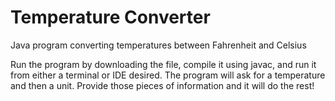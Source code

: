 # Temperature Converter
 Java program converting temperatures between Fahrenheit and Celsius

Run the program by downloading the file, compile it using javac, and run it from either a terminal or IDE desired. The program will ask for a temperature and then a unit. Provide those pieces of information and it will do the rest!
